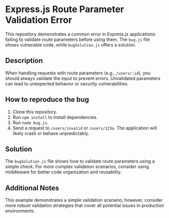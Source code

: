 # Express.js Route Parameter Validation Error

This repository demonstrates a common error in Express.js applications: failing to validate route parameters before using them.  The `bug.js` file shows vulnerable code, while `bugSolution.js` offers a solution.

## Description

When handling requests with route parameters (e.g., `/users/:id`), you should always validate the input to prevent errors.  Unvalidated parameters can lead to unexpected behavior or security vulnerabilities.

## How to reproduce the bug

1.  Clone this repository.
2.  Run `npm install` to install dependencies.
3.  Run `node bug.js`.
4.  Send a request to `/users/invalid` or `/users/123a`. The application will likely crash or behave unpredictably.

## Solution

The `bugSolution.js` file shows how to validate route parameters using a simple check.  For more complex validation scenarios, consider using middleware for better code organization and reusability.

## Additional Notes

This example demonstrates a simple validation scenario; however, consider more robust validation strategies that cover all potential issues in production environments.